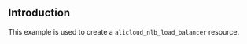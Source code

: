 ## Introduction

This example is used to create a `alicloud_nlb_load_balancer` resource.

<!-- BEGIN_TF_DOCS -->

<!-- END_TF_DOCS -->
